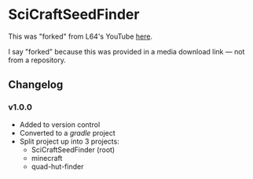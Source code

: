 # SciCraftSeedFinder

This was "forked" from L64's YouTube [here](https://www.youtube.com/watch?v=97OdqeiUfHw&t=1s).

I say "forked" because this was provided in a media download link &mdash; not from a repository.

## Changelog

### v1.0.0

- Added to version control
- Converted to a _gradle_ project
- Split project up into 3 projects: 
    - SciCraftSeedFinder (root)
    - minecraft
    - quad-hut-finder 


